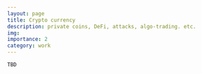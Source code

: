 ```yaml
---
layout: page
title: Crypto currency
description: private coins, DeFi, attacks, algo-trading. etc.
img: 
importance: 2
category: work
---
```


```
TBD
```